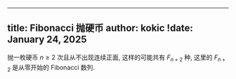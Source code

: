 
---
title: Fibonacci 抛硬币
author: kokic
!date: January 24, 2025
---

抛一枚硬币 $n \ge 2$ 次且从不出现连续正面, 这样的可能共有 $F_{n+2}$ 种, 这里的 $F_{n+2}$ 是从零开始的 Fibonacci 数列. 

